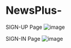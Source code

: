 # NewsPlus-
SIGN-UP Page
![image](https://github.com/user-attachments/assets/7f272613-7484-49d5-a63a-784cdc34d883)

SIGN-IN Page
![image](https://github.com/user-attachments/assets/517d37c0-fb72-4ff9-805c-3b121b21cae1)

